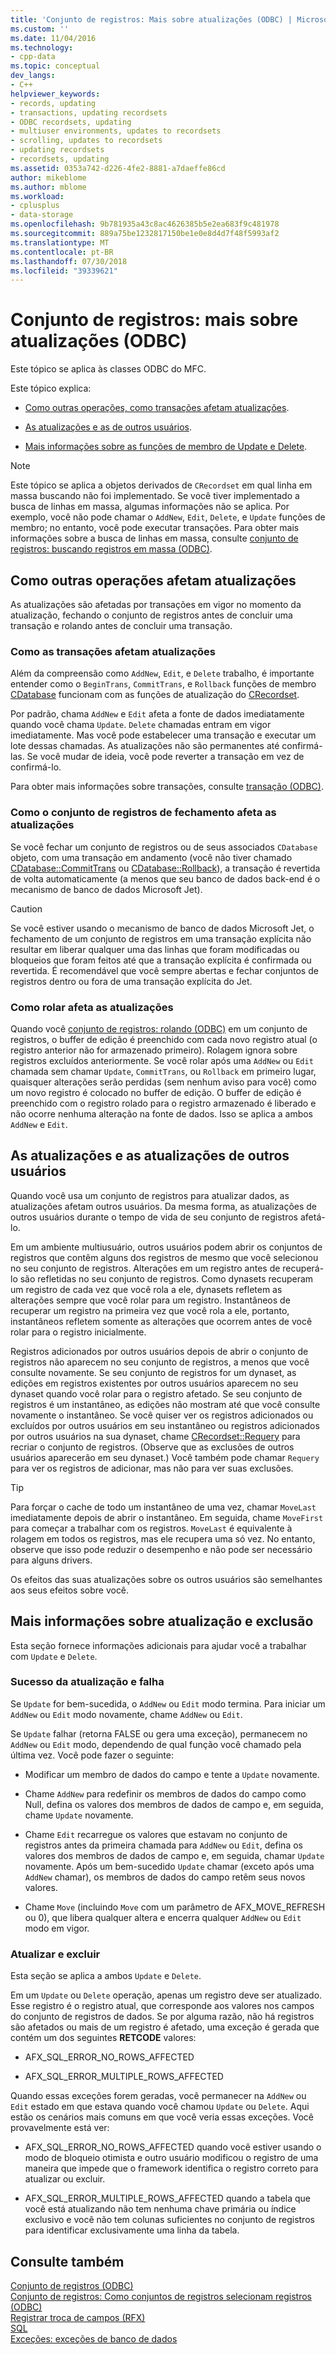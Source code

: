 ```yaml
---
title: 'Conjunto de registros: Mais sobre atualizações (ODBC) | Microsoft Docs'
ms.custom: ''
ms.date: 11/04/2016
ms.technology:
- cpp-data
ms.topic: conceptual
dev_langs:
- C++
helpviewer_keywords:
- records, updating
- transactions, updating recordsets
- ODBC recordsets, updating
- multiuser environments, updates to recordsets
- scrolling, updates to recordsets
- updating recordsets
- recordsets, updating
ms.assetid: 0353a742-d226-4fe2-8881-a7daeffe86cd
author: mikeblome
ms.author: mblome
ms.workload:
- cplusplus
- data-storage
ms.openlocfilehash: 9b781935a43c8ac4626385b5e2ea683f9c481978
ms.sourcegitcommit: 889a75be1232817150be1e0e8d4d7f48f5993af2
ms.translationtype: MT
ms.contentlocale: pt-BR
ms.lasthandoff: 07/30/2018
ms.locfileid: "39339621"
---
```

# <a name="recordset-more-about-updates-odbc"></a>Conjunto de registros: mais sobre atualizações (ODBC)
Este tópico se aplica às classes ODBC do MFC.  
  
 Este tópico explica:  
  
-   [Como outras operações, como transações afetam atualizações](#_core_how_transactions_affect_updates).  
  
-   [As atualizações e as de outros usuários](#_core_your_updates_and_the_updates_of_other_users).  
  
-   [Mais informações sobre as funções de membro de Update e Delete](#_core_more_about_update_and_delete).  
  
> [!NOTE]
>  Este tópico se aplica a objetos derivados de `CRecordset` em qual linha em massa buscando não foi implementado. Se você tiver implementado a busca de linhas em massa, algumas informações não se aplica. Por exemplo, você não pode chamar o `AddNew`, `Edit`, `Delete`, e `Update` funções de membro; no entanto, você pode executar transações. Para obter mais informações sobre a busca de linhas em massa, consulte [conjunto de registros: buscando registros em massa (ODBC)](../../data/odbc/recordset-fetching-records-in-bulk-odbc.md).  
  
##  <a name="_core_how_other_operations_affect_updates"></a> Como outras operações afetam atualizações  
 As atualizações são afetadas por transações em vigor no momento da atualização, fechando o conjunto de registros antes de concluir uma transação e rolando antes de concluir uma transação.  
  
###  <a name="_core_how_transactions_affect_updates"></a> Como as transações afetam atualizações  
 Além da compreensão como `AddNew`, `Edit`, e `Delete` trabalho, é importante entender como o `BeginTrans`, `CommitTrans`, e `Rollback` funções de membro [CDatabase](../../mfc/reference/cdatabase-class.md) funcionam com as funções de atualização do [CRecordset](../../mfc/reference/crecordset-class.md).  
  
 Por padrão, chama `AddNew` e `Edit` afeta a fonte de dados imediatamente quando você chama `Update`. `Delete` chamadas entram em vigor imediatamente. Mas você pode estabelecer uma transação e executar um lote dessas chamadas. As atualizações não são permanentes até confirmá-las. Se você mudar de ideia, você pode reverter a transação em vez de confirmá-lo.  
  
 Para obter mais informações sobre transações, consulte [transação (ODBC)](../../data/odbc/transaction-odbc.md).  
  
###  <a name="_core_how_closing_the_recordset_affects_updates"></a> Como o conjunto de registros de fechamento afeta as atualizações  
 Se você fechar um conjunto de registros ou de seus associados `CDatabase` objeto, com uma transação em andamento (você não tiver chamado [CDatabase::CommitTrans](../../mfc/reference/cdatabase-class.md#committrans) ou [CDatabase::Rollback](../../mfc/reference/cdatabase-class.md#rollback)), a transação é revertida de volta automaticamente (a menos que seu banco de dados back-end é o mecanismo de banco de dados Microsoft Jet).  
  
> [!CAUTION]
>  Se você estiver usando o mecanismo de banco de dados Microsoft Jet, o fechamento de um conjunto de registros em uma transação explícita não resultar em liberar qualquer uma das linhas que foram modificadas ou bloqueios que foram feitos até que a transação explícita é confirmada ou revertida. É recomendável que você sempre abertas e fechar conjuntos de registros dentro ou fora de uma transação explícita do Jet.  
  
###  <a name="_core_how_scrolling_affects_updates"></a> Como rolar afeta as atualizações  
 Quando você [conjunto de registros: rolando (ODBC)](../../data/odbc/recordset-scrolling-odbc.md) em um conjunto de registros, o buffer de edição é preenchido com cada novo registro atual (o registro anterior não for armazenado primeiro). Rolagem ignora sobre registros excluídos anteriormente. Se você rolar após uma `AddNew` ou `Edit` chamada sem chamar `Update`, `CommitTrans`, ou `Rollback` em primeiro lugar, quaisquer alterações serão perdidas (sem nenhum aviso para você) como um novo registro é colocado no buffer de edição. O buffer de edição é preenchido com o registro rolado para o registro armazenado é liberado e não ocorre nenhuma alteração na fonte de dados. Isso se aplica a ambos `AddNew` e `Edit`.  
  
##  <a name="_core_your_updates_and_the_updates_of_other_users"></a> As atualizações e as atualizações de outros usuários  
 Quando você usa um conjunto de registros para atualizar dados, as atualizações afetam outros usuários. Da mesma forma, as atualizações de outros usuários durante o tempo de vida de seu conjunto de registros afetá-lo.  
  
 Em um ambiente multiusuário, outros usuários podem abrir os conjuntos de registros que contêm alguns dos registros de mesmo que você selecionou no seu conjunto de registros. Alterações em um registro antes de recuperá-lo são refletidas no seu conjunto de registros. Como dynasets recuperam um registro de cada vez que você rola a ele, dynasets refletem as alterações sempre que você rolar para um registro. Instantâneos de recuperar um registro na primeira vez que você rola a ele, portanto, instantâneos refletem somente as alterações que ocorrem antes de você rolar para o registro inicialmente.  
  
 Registros adicionados por outros usuários depois de abrir o conjunto de registros não aparecem no seu conjunto de registros, a menos que você consulte novamente. Se seu conjunto de registros for um dynaset, as edições em registros existentes por outros usuários aparecem no seu dynaset quando você rolar para o registro afetado. Se seu conjunto de registros é um instantâneo, as edições não mostram até que você consulte novamente o instantâneo. Se você quiser ver os registros adicionados ou excluídos por outros usuários em seu instantâneo ou registros adicionados por outros usuários na sua dynaset, chame [CRecordset::Requery](../../mfc/reference/crecordset-class.md#requery) para recriar o conjunto de registros. (Observe que as exclusões de outros usuários aparecerão em seu dynaset.) Você também pode chamar `Requery` para ver os registros de adicionar, mas não para ver suas exclusões.  
  
> [!TIP]
>  Para forçar o cache de todo um instantâneo de uma vez, chamar `MoveLast` imediatamente depois de abrir o instantâneo. Em seguida, chame `MoveFirst` para começar a trabalhar com os registros. `MoveLast` é equivalente à rolagem em todos os registros, mas ele recupera uma só vez. No entanto, observe que isso pode reduzir o desempenho e não pode ser necessário para alguns drivers.  
  
 Os efeitos das suas atualizações sobre os outros usuários são semelhantes aos seus efeitos sobre você.  
  
##  <a name="_core_more_about_update_and_delete"></a> Mais informações sobre atualização e exclusão  
 Esta seção fornece informações adicionais para ajudar você a trabalhar com `Update` e `Delete`.  
  
### <a name="update-success-and-failure"></a>Sucesso da atualização e falha  
 Se `Update` for bem-sucedida, o `AddNew` ou `Edit` modo termina. Para iniciar um `AddNew` ou `Edit` modo novamente, chame `AddNew` ou `Edit`.  
  
 Se `Update` falhar (retorna FALSE ou gera uma exceção), permanecem no `AddNew` ou `Edit` modo, dependendo de qual função você chamado pela última vez. Você pode fazer o seguinte:  
  
-   Modificar um membro de dados do campo e tente a `Update` novamente.  
  
-   Chame `AddNew` para redefinir os membros de dados do campo como Null, defina os valores dos membros de dados de campo e, em seguida, chame `Update` novamente.  
  
-   Chame `Edit` recarregue os valores que estavam no conjunto de registros antes da primeira chamada para `AddNew` ou `Edit`, defina os valores dos membros de dados de campo e, em seguida, chamar `Update` novamente. Após um bem-sucedido `Update` chamar (exceto após uma `AddNew` chamar), os membros de dados do campo retêm seus novos valores.  
  
-   Chame `Move` (incluindo `Move` com um parâmetro de AFX_MOVE_REFRESH ou 0), que libera qualquer altera e encerra qualquer `AddNew` ou `Edit` modo em vigor.  
  
### <a name="update-and-delete"></a>Atualizar e excluir  
 Esta seção se aplica a ambos `Update` e `Delete`.  
  
 Em um `Update` ou `Delete` operação, apenas um registro deve ser atualizado. Esse registro é o registro atual, que corresponde aos valores nos campos do conjunto de registros de dados. Se por alguma razão, não há registros são afetados ou mais de um registro é afetado, uma exceção é gerada que contém um dos seguintes **RETCODE** valores:  
  
-   AFX_SQL_ERROR_NO_ROWS_AFFECTED  
  
-   AFX_SQL_ERROR_MULTIPLE_ROWS_AFFECTED  
  
 Quando essas exceções forem geradas, você permanecer na `AddNew` ou `Edit` estado em que estava quando você chamou `Update` ou `Delete`. Aqui estão os cenários mais comuns em que você veria essas exceções. Você provavelmente está ver:  
  
-   AFX_SQL_ERROR_NO_ROWS_AFFECTED quando você estiver usando o modo de bloqueio otimista e outro usuário modificou o registro de uma maneira que impede que o framework identifica o registro correto para atualizar ou excluir.  
  
-   AFX_SQL_ERROR_MULTIPLE_ROWS_AFFECTED quando a tabela que você está atualizando não tem nenhuma chave primária ou índice exclusivo e você não tem colunas suficientes no conjunto de registros para identificar exclusivamente uma linha da tabela.  
  
## <a name="see-also"></a>Consulte também  
 [Conjunto de registros (ODBC)](../../data/odbc/recordset-odbc.md)   
 [Conjunto de registros: Como conjuntos de registros selecionam registros (ODBC)](../../data/odbc/recordset-how-recordsets-select-records-odbc.md)   
 [Registrar troca de campos (RFX)](../../data/odbc/record-field-exchange-rfx.md)   
 [SQL](../../data/odbc/sql.md)   
 [Exceções: exceções de banco de dados](../../mfc/exceptions-database-exceptions.md)